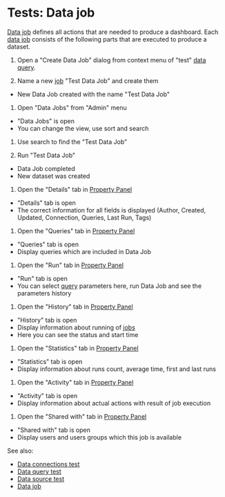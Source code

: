 <!-- TITLE: Tests: Data job -->
<!-- SUBTITLE: -->

# Tests: Data job

[Data job](data-job.md) defines all actions that are needed to produce a dashboard. Each [data job](data-job.md)
consists of the following parts that are executed to produce a dataset.

1. Open a "Create Data Job" dialog from context menu of "test" [data query](data-query.md).

1. Name a new [job](data-job.md) "Test Data Job" and create them

* New Data Job created with the name "Test Data Job"

1. Open "Data Jobs" from "Admin" menu

* "Data Jobs" is open
* You can change the view, use sort and search

1. Use search to find the "Test Data Job"

1. Run "Test Data Job"

* Data Job completed
* New dataset was created

1. Open the "Details" tab in [Property Panel](../datagrok/navigation.md#properties)

* "Details" tab is open
* The correct information for all fields is displayed (Author, Created, Updated, Connection, Queries, Last Run, Tags)

1. Open the "Queries" tab in [Property Panel](../datagrok/navigation.md#properties)

* "Queries" tab is open
* Display queries which are included in Data Job

1. Open the "Run" tab in [Property Panel](../datagrok/navigation.md#properties)

* "Run" tab is open
* You can select [query](data-query.md) parameters here, run Data Job and see the parameters history

1. Open the "History" tab in [Property Panel](../datagrok/navigation.md#properties)

* "History" tab is open
* Display information about running of [jobs](data-job.md)
* Here you can see the status and start time

1. Open the "Statistics" tab in [Property Panel](../datagrok/navigation.md#properties)

* "Statistics" tab is open
* Display information about runs count, average time, first and last runs

1. Open the "Activity" tab in [Property Panel](../datagrok/navigation.md#properties)

* "Activity" tab is open
* Display information about actual actions with result of job execution

1. Open the "Shared with" tab in [Property Panel](../datagrok/navigation.md#properties)

* "Shared with" tab is open
* Display users and users groups which this job is available

See also:

* [Data connections test](data-connection-test.md)
* [Data query test](data-query-test.md)
* [Data source test](data-source-test.md)
* [Data job](data-job.md)
